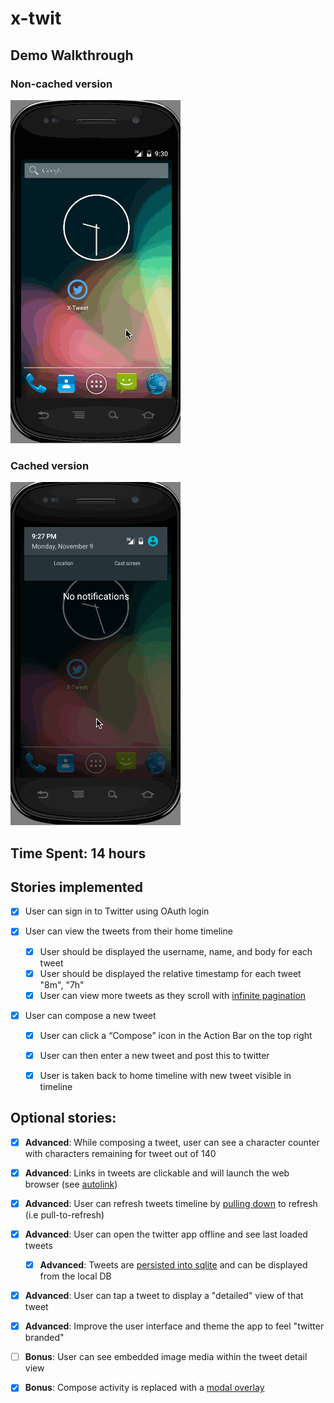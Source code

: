 # x-twit

## Demo Walkthrough

### Non-cached version

![video walkthrough](x-twit.gif)

### Cached version

![video walkthrough](x-twit-cached.gif)

## Time Spent: 14 hours

## Stories implemented

- [x] User can sign in to Twitter using OAuth login

- [x] User can view the tweets from their home timeline

  - [x] User should be displayed the username, name, and body for each tweet
  - [x] User should be displayed the relative timestamp for each tweet "8m", "7h"
  - [x] User can view more tweets as they scroll with [infinite pagination](http://guides.codepath.com/android/Endless-Scrolling-with-AdapterViews)

- [x] User can compose a new tweet

  - [x] User can click a “Compose” icon in the Action Bar on the top right
  - [x] User can then enter a new tweet and post this to twitter
  - [x] User is taken back to home timeline with new tweet visible in timeline


## Optional stories:

- [x] **Advanced**: While composing a tweet, user can see a character counter with characters remaining for tweet out of 140
- [x] **Advanced**: Links in tweets are clickable and will launch the web browser (see [autolink](http://guides.codepath.com/android/Working-with-the-TextView#autolinking-urls))
- [x] **Advanced**: User can refresh tweets timeline by [pulling down](http://guides.codepath.com/android/Implementing-Pull-to-Refresh-Guide) to refresh (i.e pull-to-refresh)
- [x] **Advanced**: User can open the twitter app offline and see last loaded tweets

  - [x] **Advanced**: Tweets are [persisted into sqlite](http://guides.codepath.com/android/ActiveAndroid-Guide) and can be displayed from the local DB

- [x] **Advanced**: User can tap a tweet to display a "detailed" view of that tweet
- [x] **Advanced**: Improve the user interface and theme the app to feel "twitter branded"
- [ ] **Bonus**: User can see embedded image media within the tweet detail view
- [x] **Bonus**: Compose activity is replaced with a [modal overlay](http://guides.codepath.com/android/Using-DialogFragment)
